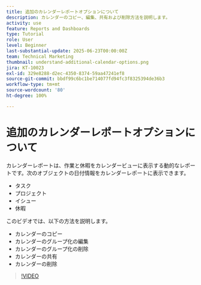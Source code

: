 ```yaml
---
title: 追加のカレンダーレポートオプションについて
description: カレンダーのコピー、編集、共有および削除方法を説明します。
activity: use
feature: Reports and Dashboards
type: Tutorial
role: User
level: Beginner
last-substantial-update: 2025-06-23T00:00:00Z
team: Technical Marketing
thumbnail: understand-additional-calendar-options.png
jira: KT-10023
exl-id: 329e8288-d2ec-4350-8374-59aa47241ef8
source-git-commit: bbdf99c6bc1be714077fd94fc3f8325394de36b3
workflow-type: tm+mt
source-wordcount: '80'
ht-degree: 100%

---
```


# 追加のカレンダーレポートオプションについて

カレンダーレポートは、作業と休暇をカレンダービューに表示する動的なレポートです。次のオブジェクトの日付情報をカレンダーレポートに表示できます。

* タスク
* プロジェクト
* イシュー
* 休暇

このビデオでは、以下の方法を説明します。

* カレンダーのコピー
* カレンダーのグループ化の編集
* カレンダーのグループ化の削除
* カレンダーの共有
* カレンダーの削除

>[!VIDEO](https://video.tv.adobe.com/v/3423530/?quality=12&learn=on&enablevpops=1)
